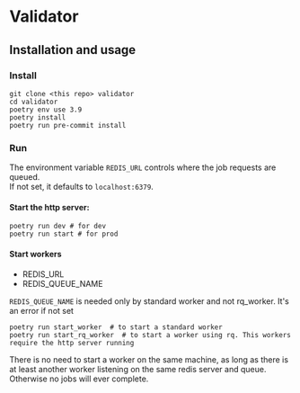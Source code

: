 # Validator

## Installation and usage


### Install

```shell
git clone <this repo> validator
cd validator
poetry env use 3.9
poetry install
poetry run pre-commit install
```

### Run

The environment variable `REDIS_URL` controls where the job requests are queued.  
If not set, it defaults to `localhost:6379`.

#### Start the http server:
```shell
poetry run dev # for dev
poetry run start # for prod
```

#### Start workers


- REDIS_URL
- REDIS_QUEUE_NAME

`REDIS_QUEUE_NAME` is needed only by standard worker and not rq_worker. It's an error if not set

```shell
poetry run start_worker  # to start a standard worker
poetry run start_rq_worker  # to start a worker using rq. This workers require the http server running
```
There is no need to start a worker on the same machine, as long as there is at least
another worker listening on the same redis server and queue.  
Otherwise no jobs will ever complete.
